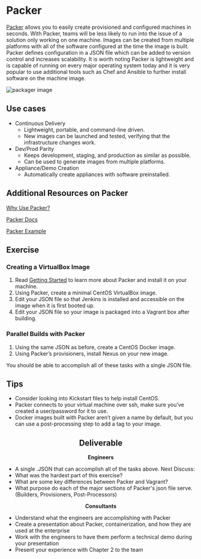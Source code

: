 # Packer

[Packer](https://www.packer.io/intro/index.html) allows you to easily create
provisioned and configured machines in seconds. With Packer, teams will be less likely to run into the issue of a solution only working on one machine. Images can be created from
multiple platforms with all of the software configured at the time the image is
built. Packer defines configuration in a JSON file which can be added to
version control and increases scalability. It is worth noting Packer is lightweight and is capable of running on every major operating system today and it is very popular to use additional tools such as Chef and Ansible to further install software on the machine image.

![packager image](img2/packer.svg ':size=350x350 :class=icon :alt= packer image')

## Use cases

- Continuous Delivery
  - Lightweight, portable, and command-line driven.
  - New images can be launched and tested, verifying that the infrastructure changes work.
- Dev/Prod Parity
  - Keeps development, staging, and production as similar as possible.
  - Can be used to generate images from multiple platforms.
- Appliance/Demo Creation
  - Automatically create appliances with software preinstalled.

## Additional Resources on Packer

[Why Use Packer?](https://www.packer.io/intro/why.html)

[Packer Docs](https://www.packer.io/docs/)

[Packer Example](https://medium.com/devopslinks/build-your-own-ec2-machine-images-with-packer-ansible-on-aws-for-immutable-aws-deployments-f7dbe81934a1)

## Exercise

### Creating a VirtualBox Image

1. Read [Getting Started](https://www.packer.io/intro/getting-started/install.html)
to learn more about Packer and install it on your machine.
2. Using Packer, create a minimal CentOS VirtualBox image.
3. Edit your JSON file so that Jenkins is installed and accessible on the image when it is first booted up.
4. Edit your JSON file so your image is packaged into a Vagrant box after building.

### Parallel Builds with Packer

1. Using the same JSON as before, create a CentOS Docker image.
2. Using Packer’s provisioners, install Nexus on your new image.

You should be able to accomplish all of these tasks with a single JSON file.

## Tips

- Consider looking into Kickstart files to help install CentOS.
- Packer connects to your virtual machine over ssh, make sure you’ve created a user/password for it to use.
- Docker images built with Packer aren’t given a name by default, but you can use a post-processing step to add a tag to your image.

<center>

## Deliverable

</center>

<div class="grid2"><div class="col">
<center>

**Engineers**

</center>

- A single .JSON that can accomplish all of the tasks above.
Next Discuss:
- What was the hardest part of this exercise?
- What are some key differences between Packer and Vagrant?
- What purpose do each of the major sections of Packer's json file serve. (Builders, Provisioners, Post-Processors)

</div><div class="col">
<center>

**Consultants**

</center>

- Understand what the engineers are accomplishing with Packer
- Create a presentation about Packer, containerization, and how they are used at the enterprise
- Work with the engineers to have them perform a technical demo during your presentation
- Present your experience with Chapter 2 to the team

</div></div>
